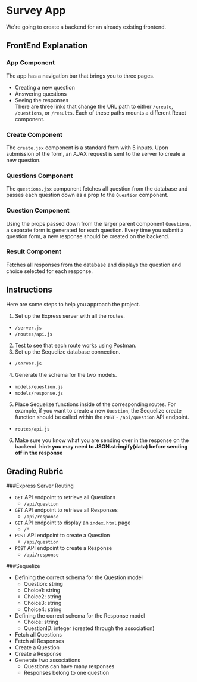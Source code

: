 # Survey App
We're going to create a backend for an already existing frontend.

## FrontEnd Explanation
### App Component
The app has a navigation bar that brings you to three pages.
* Creating a new question
* Answering questions
* Seeing the responses <br/>
There are three links that change the URL path to either `/create`, `/questions`, or `/results`. Each of these paths mounts a different React component.   

### Create Component
The `create.jsx` component is a standard form with 5 inputs. Upon submission of the form, an AJAX request is sent to the server to create a new question.

### Questions Component
The `questions.jsx` component fetches all question from the database and passes each question down as a prop to the `Question` component.

### Question Component
Using the props passed down from the larger parent component `Questions`, a separate form is generated for each question. Every time you submit a question form, a new response should be created on the backend.

### Result Component
Fetches all responses from the database and displays the question and choice selected for each response.


## Instructions
Here are some steps to help you approach the project. <br/>
1) Set up the Express server with all the routes. 
  * `/server.js`
  * `/routes/api.js` <br/>
2) Test to see that each route works using Postman.  <br/>
3) Set up the Sequelize database connection.
  * `/server.js` <br/>
4) Generate the schema for the two models. 
  * `models/question.js`
  * `models/response.js` <br/>
5) Place Sequelize functions inside of the corresponding routes. For example, if you want to create a new `Question`, the Sequelize create function should be called within the `POST` - `/api/question` API endpoint.
  * `routes/api.js` <br/>
6) Make sure you know what you are sending over in the response on the backend.
  **hint: you may need to JSON.stringify(data) before sending off in the response**

## Grading Rubric
###Express Server Routing
* `GET` API endpoint to retrieve all Questions
  - `/api/question`
* `GET` API endpoint to retrieve all Responses
  - `/api/response`
* `GET` API endpoint to display an `index.html` page
  - `/*`
* `POST` API endpoint to create a Question
  - `/api/question`
* `POST` API endpoint to create a Response
  - `/api/response`

###Sequelize
* Defining the correct schema for the Question model
  - Question: string
  - Choice1: string
  - Choice2: string
  - Choice3: string
  - Choice4: string
* Defining the correct schema for the Response model
  - Choice: string
  - QuestionID: integer (created through the association)
* Fetch all Questions
* Fetch all Responses
* Create a Question
* Create a Response
* Generate two associations
  - Questions can have many responses
  - Responses belong to one question
